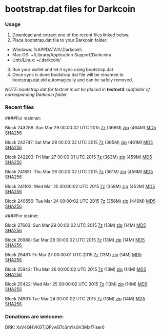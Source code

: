 # bootstrap.dat files for Darkcoin

### Usage

1. Download and extract one of the recent files linked below.
2. Place bootstrap.dat file to your Darkcoin folder:
 - Windows: %APPDATA%\Darkcoin\
 - Mac OS: ~/Library/Application Support/Darkcoin/
 - Unix/Linux: ~/.darkcoin/
3. Run your wallet and let it sync using bootstrap.dat
4. Once sync is done bootstrap.dat file will be renamed to bootstrap.dat.old automagically and can be safely removed.

_NOTE: bootstrap.dat for testnet must be placed in **testnet3** subfolder of corresponding Darkcoin folder_

### Recent files

####For mainnet:

Block 243288: Sun Mar 29 00:00:02 UTC 2015 [7z](https://transfer.sh/IFJow/bootstrap.dat.20150329.7z) (368M) [zip](https://transfer.sh/CHlxp/bootstrap.dat.20150329.zip) (464M) [MD5](https://transfer.sh/2Lzn7/md5.txt) [SHA256](https://transfer.sh/17RjaM/sha256.txt)

Block 242747: Sat Mar 28 00:00:02 UTC 2015 [7z](https://transfer.sh/c2pTy/bootstrap.dat.20150328.7z) (365M) [zip](https://transfer.sh/5Mqdy/bootstrap.dat.20150328.zip) (461M) [MD5](https://transfer.sh/16hQu6/md5.txt) [SHA256](https://transfer.sh/8lVru/sha256.txt)

Block 242203: Fri Mar 27 00:00:01 UTC 2015 [7z](https://transfer.sh/R9InN/bootstrap.dat.20150327.7z) (363M) [zip](https://transfer.sh/1fwuY3/bootstrap.dat.20150327.zip) (459M) [MD5](https://transfer.sh/F1Chs/md5.txt) [SHA256](https://transfer.sh/LOYj4/sha256.txt)

Block 241651: Thu Mar 26 00:00:02 UTC 2015 [7z](https://transfer.sh/MTs33/bootstrap.dat.20150326.7z) (361M) [zip](https://transfer.sh/1epgJE/bootstrap.dat.20150326.zip) (456M) [MD5](https://transfer.sh/10QqFk/md5.txt) [SHA256](https://transfer.sh/ol3BY/sha256.txt)

Block 241102: Wed Mar 25 00:00:02 UTC 2015 [7z](https://transfer.sh/r8qpI/bootstrap.dat.20150325.7z) (358M) [zip](https://transfer.sh/es4I0/bootstrap.dat.20150325.zip) (452M) [MD5](https://transfer.sh/uEi7x/md5.txt) [SHA256](https://transfer.sh/3aYuh/sha256.txt)

Block 240556: Tue Mar 24 00:00:02 UTC 2015 [7z](https://transfer.sh/11J3Xx/bootstrap.dat.20150324.7z) (356M) [zip](https://transfer.sh/1d7bir/bootstrap.dat.20150324.zip) (449M) [MD5](https://transfer.sh/H8Aa7/md5.txt) [SHA256](https://transfer.sh/nsSYk/sha256.txt)

####For testnet:

Block 27603: Sun Mar 29 00:00:02 UTC 2015 [7z](https://transfer.sh/whdAk/bootstrap.dat.20150329.7z) (13M) [zip](https://transfer.sh/DXUSM/bootstrap.dat.20150329.zip) (14M) [MD5](https://transfer.sh/Ihbn1/md5.txt) [SHA256](https://transfer.sh/hdN1H/sha256.txt)

Block 26988: Sat Mar 28 00:00:02 UTC 2015 [7z](https://transfer.sh/169QhE/bootstrap.dat.20150328.7z) (13M) [zip](https://transfer.sh/piB9c/bootstrap.dat.20150328.zip) (14M) [MD5](https://transfer.sh/1d2NPo/md5.txt) [SHA256](https://transfer.sh/RoslP/sha256.txt)

Block 26481: Fri Mar 27 00:00:01 UTC 2015 [7z](https://transfer.sh/qHIn8/bootstrap.dat.20150327.7z) (13M) [zip](https://transfer.sh/9mkn8/bootstrap.dat.20150327.zip) (14M) [MD5](https://transfer.sh/zNAR2/md5.txt) [SHA256](https://transfer.sh/1hzp41/sha256.txt)

Block 25942: Thu Mar 26 00:00:02 UTC 2015 [7z](https://transfer.sh/1dOhaI/bootstrap.dat.20150326.7z) (13M) [zip](https://transfer.sh/7mllX/bootstrap.dat.20150326.zip) (14M) [MD5](https://transfer.sh/au0Qb/md5.txt) [SHA256](https://transfer.sh/udfEM/sha256.txt)

Block 25422: Wed Mar 25 00:00:02 UTC 2015 [7z](https://transfer.sh/36mcU/bootstrap.dat.20150325.7z) (13M) [zip](https://transfer.sh/Bn6P7/bootstrap.dat.20150325.zip) (14M) [MD5](https://transfer.sh/IQogL/md5.txt) [SHA256](https://transfer.sh/MKlD1/sha256.txt)

Block 24901: Tue Mar 24 00:00:02 UTC 2015 [7z](https://transfer.sh/zrbfe/bootstrap.dat.20150324.7z) (13M) [zip](https://transfer.sh/o46jC/bootstrap.dat.20150324.zip) (14M) [MD5](https://transfer.sh/QP3Nl/md5.txt) [SHA256](https://transfer.sh/18rokH/sha256.txt)

### Donations are welcome:

DRK: XsV4GHVKGTjQFvwB7c6mYsGV3Mxf7iser6
